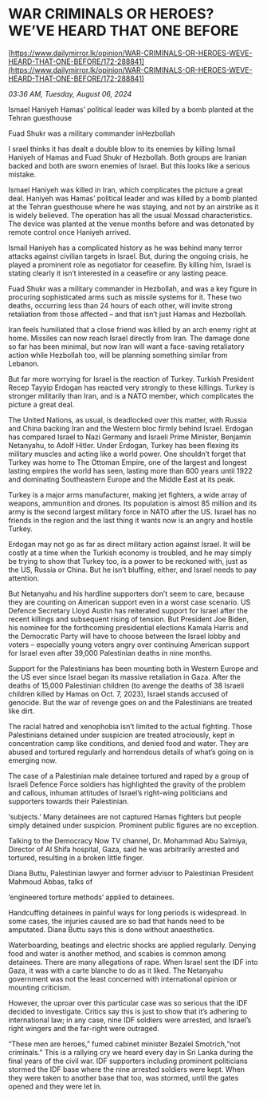 # WAR CRIMINALS OR HEROES?  WE’VE HEARD THAT ONE BEFORE

[https://www.dailymirror.lk/opinion/WAR-CRIMINALS-OR-HEROES-WEVE-HEARD-THAT-ONE-BEFORE/172-288841](https://www.dailymirror.lk/opinion/WAR-CRIMINALS-OR-HEROES-WEVE-HEARD-THAT-ONE-BEFORE/172-288841)

*03:36 AM, Tuesday, August 06, 2024*

Ismael Haniyeh Hamas’ political leader was killed by a bomb planted at the Tehran guesthouse

Fuad Shukr was a military commander inHezbollah

I srael thinks it has dealt a double blow to its enemies by killing Ismail Haniyeh of Hamas and Fuad Shukr of Hezbollah. Both groups are Iranian backed and both are sworn enemies of Israel. But this looks like a serious mistake.

Ismael Haniyeh was killed in Iran, which complicates the picture a great deal. Haniyeh was Hamas’ political leader and was killed by a bomb planted at the Tehran guesthouse where he was staying, and not by an airstrike as it is widely believed. The operation has all the usual Mossad characteristics. The device was planted at the venue months before and was detonated by remote control once Haniyeh arrived.

Ismail Haniyeh has a complicated history as he was behind many terror attacks against civilian targets in Israel. But, during the ongoing crisis, he played a prominent role as negotiator for ceasefire. By killing him, Israel is stating clearly it isn’t interested in a ceasefire or any lasting peace.

Fuad Shukr was a military commander in Hezbollah, and was a key figure in procuring sophisticated arms such as missile systems for it. These two deaths, occurring less than 24 hours of each other, will invite strong retaliation from those affected – and that isn’t just Hamas and Hezbollah.

Iran feels humiliated that a close friend was killed by an arch enemy right at home. Missiles can now reach Israel directly from Iran. The damage done so far has been minimal, but now Iran will want a face-saving retaliatory action while Hezbollah too, will be planning something similar from Lebanon.

But far more worrying for Israel is the reaction of Turkey. Turkish President Recep Tayyip Erdogan has reacted very strongly to these killings. Turkey is stronger militarily than Iran, and is a NATO member, which complicates the picture a great deal.

The United Nations, as usual, is deadlocked over this matter, with Russia and China backing Iran and the Western bloc firmly behind Israel. Erdogan has compared Israel to Nazi Germany and Israeli Prime Minister, Benjamin Netanyahu, to Adolf Hitler. Under Erdogan, Turkey has been flexing its military muscles and acting like a world power. One shouldn’t forget that Turkey was home to The Ottoman Empire, one of the largest and longest lasting empires the world has seen, lasting more than 600 years until 1922 and dominating Southeastern Europe and the Middle East at its peak.

Turkey is a major arms manufacturer, making jet fighters, a wide array of weapons, ammunition and drones. Its population is almost 85 million and its army is the second largest military force in NATO after the US. Israel has no friends in the region and the last thing it wants now is an angry and hostile Turkey.

Erdogan may not go as far as direct military action against Israel. It will be costly at a time when the Turkish economy is troubled, and he may simply be trying to show that Turkey too, is a power to be reckoned with, just as the US, Russia or China. But he isn’t bluffing, either, and Israel needs to pay attention.

But Netanyahu and his hardline supporters don’t seem to care, because they are counting on American support even in a worst case scenario. US Defence Secretary Lloyd Austin has reiterated support for Israel after the recent killings and subsequent rising of tension. But President Joe Biden, his nominee for the forthcoming presidential elections Kamala Harris and the Democratic Party will have to choose between the Israel lobby and voters – especially young voters angry over continuing American support for Israel even after 39,000 Palestinian deaths in nine months.

Support for the Palestinians has been mounting both in Western Europe and the US ever since Israel began its massive retaliation in Gaza. After the deaths of 15,000 Palestinian children (to avenge the deaths of 38 Israeli children killed by Hamas on Oct. 7, 2023), Israel stands accused of genocide. But the war of revenge goes on and the Palestinians are treated like dirt.

The racial hatred and xenophobia isn’t limited to the actual fighting. Those Palestinians detained under suspicion are treated atrociously, kept in concentration camp like conditions, and denied food and water. They are abused and tortured regularly and horrendous details of what’s going on is emerging now.

The case of a Palestinian male detainee tortured and raped by a group of Israeli Defence Force soldiers has highlighted the gravity of the problem and callous, inhuman attitudes of Israel’s right-wing politicians and supporters towards their Palestinian.

‘subjects.’ Many detainees are not captured Hamas fighters but people simply detained under suspicion. Prominent public figures are no exception.

Talking to the Democracy Now TV channel, Dr. Mohammad Abu Salmiya, Director of Al Shifa hospital, Gaza, said he was arbitrarily arrested and tortured, resulting in a broken little finger.

Diana Buttu, Palestinian lawyer and former advisor to Palestinian President Mahmoud Abbas, talks of

‘engineered torture methods’ applied to detainees.

Handcuffing detainees in painful ways for long periods is widespread. In some cases, the injuries caused are so bad that hands need to be amputated. Diana Buttu says this is done without anaesthetics.

Waterboarding, beatings and electric shocks are applied regularly. Denying food and water is another method, and scabies is common among detainees. There are many allegations of rape. When Israel sent the IDF into Gaza, it was with a carte blanche to do as it liked. The Netanyahu government was not the least concerned with international opinion or mounting criticism.

However, the uproar over this particular case was so serious that the IDF decided to investigate. Critics say this is just to show that it’s adhering to international law; in any case, nine IDF soldiers were arrested, and Israel’s right wingers and the far-right were outraged.

“These men are heroes,” fumed cabinet minister Bezalel Smotrich,“not criminals.” This is a rallying cry we heard every day in Sri Lanka during the final years of the civil war. IDF supporters including prominent politicians stormed the IDF base where the nine arrested soldiers were kept. When they were taken to another base that too, was stormed, until the gates opened and they were let in.

